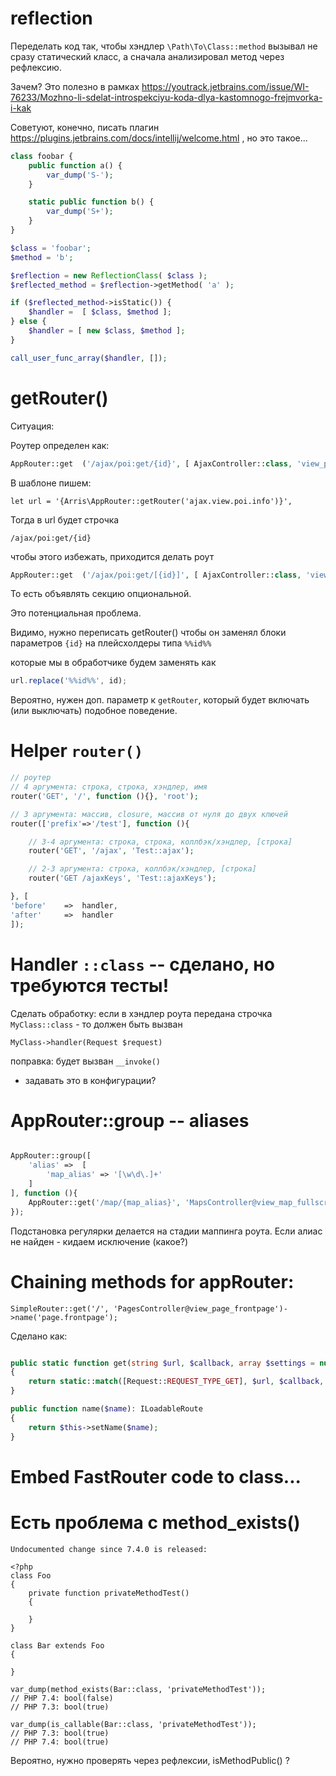 # reflection

Переделать код так, чтобы хэндлер `\Path\To\Class::method` вызывал не сразу статический класс, а сначала анализировал метод через рефлексию.

Зачем? Это полезно в рамках
https://youtrack.jetbrains.com/issue/WI-76233/Mozhno-li-sdelat-introspekciyu-koda-dlya-kastomnogo-frejmvorka-i-kak

Советуют, конечно, писать плагин https://plugins.jetbrains.com/docs/intellij/welcome.html , но это такое...

```php
class foobar {
    public function a() {
        var_dump('S-');
    }

    static public function b() {
        var_dump('S+');
    }
}

$class = 'foobar';
$method = 'b';

$reflection = new ReflectionClass( $class );
$reflected_method = $reflection->getMethod( 'a' );

if ($reflected_method->isStatic()) {
    $handler =  [ $class, $method ];
} else {
    $handler = [ new $class, $method ];
}

call_user_func_array($handler, []);
```

# getRouter()

Ситуация: 

Роутер определен как:

```php
AppRouter::get  ('/ajax/poi:get/{id}', [ AjaxController::class, 'view_poi_page'], 'ajax.view.poi.info');
```

В шаблоне пишем:
```
let url = '{Arris\AppRouter::getRouter('ajax.view.poi.info')}',
```

Тогда в url будет строчка

```
/ajax/poi:get/{id}
```

чтобы этого избежать, приходится делать роут
```php
AppRouter::get  ('/ajax/poi:get/[{id}]', [ AjaxController::class, 'view_poi_page'], 'ajax.view.poi.info');
```
То есть объявлять секцию опциональной. 

Это потенциальная проблема. 

Видимо, нужно переписать getRouter() чтобы он заменял блоки параметров `{id}` на плейсхолдеры типа `%%id%%`

которые мы в обработчике будем заменять как 
```js
url.replace('%%id%%', id);
```

Вероятно, нужен доп. параметр к `getRouter`, который будет включать (или выключать) подобное поведение.




# Helper `router()`

```php
// роутер
// 4 аргумента: строка, строка, хэндлер, имя
router('GET', '/', function (){}, 'root');

// 3 аргумента: массив, closure, массив от нуля до двух ключей
router(['prefix'=>'/test'], function (){

    // 3-4 аргумента: строка, строка, коллбэк/хэндлер, [строка]
    router('GET', '/ajax', 'Test::ajax');

    // 2-3 аргумента: строка, коллбэк/хэндлер, [строка]
    router('GET /ajaxKeys', 'Test::ajaxKeys');

}, [
'before'    =>  handler,
'after'     =>  handler
]);
```

# Handler `::class` -- сделано, но требуются тесты!

Сделать обработку: если в хэндлер роута передана строчка `MyClass::class` - то должен быть вызван 

`MyClass->handler(Request $request)`

поправка: будет вызван `__invoke()`

- задавать это в конфигурации?



# AppRouter::group -- aliases

```php

AppRouter::group([
    'alias' =>  [
        'map_alias' => '[\w\d\.]+'
    ]
], function (){
    AppRouter::get('/map/{map_alias}', 'MapsController@view_map_fullscreen');
});
```
Подстановка регулярки делается на стадии маппинга роута. Если алиас не найден - кидаем исключение (какое?)

# Chaining methods for appRouter:

```
SimpleRouter::get('/', 'PagesController@view_page_frontpage')->name('page.frontpage');
```

Сделано как:

```php

public static function get(string $url, $callback, array $settings = null): IRoute
{
    return static::match([Request::REQUEST_TYPE_GET], $url, $callback, $settings);
}

public function name($name): ILoadableRoute
{
    return $this->setName($name);
}
```

# Embed FastRouter code to class... 

# Есть проблема с method_exists()

```
Undocumented change since 7.4.0 is released:

<?php
class Foo 
{ 
    private function privateMethodTest() 
    {
        
    } 
} 

class Bar extends Foo 
{
    
} 

var_dump(method_exists(Bar::class, 'privateMethodTest'));
// PHP 7.4: bool(false)
// PHP 7.3: bool(true)

var_dump(is_callable(Bar::class, 'privateMethodTest'));
// PHP 7.3: bool(true)
// PHP 7.4: bool(true)
```

Вероятно, нужно проверять через рефлексии, isMethodPublic() ? 



